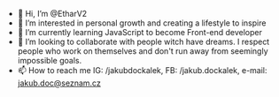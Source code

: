 - 👋 Hi, I’m @EtharV2
- 👀 I’m interested in personal growth and creating a lifestyle to inspire
- 🌱 I’m currently learning JavaScript to become Front-end developer
- 💞️ I’m looking to collaborate with people witch have dreams. I respect people who work on themselves and don't run away from seemingly impossible goals. 
- 📫 How to reach me IG: /jakubdockalek, FB: /jakub.dockalek, e-mail: jakub.doc@seznam.cz

<!---
EtharV2/EtharV2 is a ✨ special ✨ repository because its `README.md` (this file) appears on your GitHub profile.
You can click the Preview link to take a look at your changes.
--->
